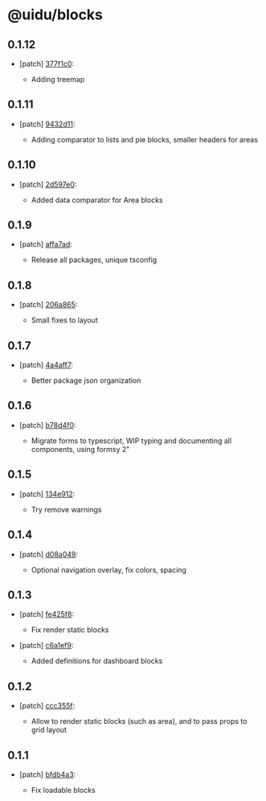 # @uidu/blocks

## 0.1.12
- [patch] [377f1c0](https://github.org/uidu-org/guidu/commits/377f1c0):

  - Adding treemap

## 0.1.11
- [patch] [9432d11](https://github.org/uidu-org/guidu/commits/9432d11):

  - Adding comparator to lists and pie blocks, smaller headers for areas

## 0.1.10
- [patch] [2d597e0](https://github.org/uidu-org/guidu/commits/2d597e0):

  - Added data comparator for Area blocks

## 0.1.9
- [patch] [affa7ad](https://github.org/uidu-org/guidu/commits/affa7ad):

  - Release all packages, unique tsconfig

## 0.1.8
- [patch] [206a865](https://github.org/uidu-org/guidu/commits/206a865):

  - Small fixes to layout

## 0.1.7
- [patch] [4a4aff7](https://github.org/uidu-org/guidu/commits/4a4aff7):

  - Better package json organization

## 0.1.6
- [patch] [b78d4f0](https://github.org/uidu-org/guidu/commits/b78d4f0):

  - Migrate forms to typescript, WIP typing and documenting all components, using formsy 2"

## 0.1.5
- [patch] [134e912](https://github.org/uidu-org/guidu/commits/134e912):

  - Try remove warnings

## 0.1.4
- [patch] [d08a049](https://github.org/uidu-org/guidu/commits/d08a049):

  - Optional navigation overlay, fix colors, spacing

## 0.1.3
- [patch] [fe425f8](https://github.org/uidu-org/guidu/commits/fe425f8):

  - Fix render static blocks
- [patch] [c6a1ef9](https://github.org/uidu-org/guidu/commits/c6a1ef9):

  - Added definitions for dashboard blocks

## 0.1.2
- [patch] [ccc355f](https://github.org/uidu-org/guidu/commits/ccc355f):

  - Allow to render static blocks (such as area), and to pass props to grid layout

## 0.1.1
- [patch] [bfdb4a3](https://github.org/uidu-org/guidu/commits/bfdb4a3):

  - Fix loadable blocks
